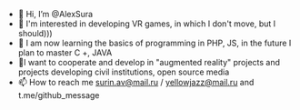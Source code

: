 - 👋 Hi, I’m @AlexSura
- 👀 I'm interested in developing VR games, in which I don't move, but I should)))
- 🌱 I am now learning the basics of programming in PHP, JS, in the future I plan to master C +, JAVA
- 💞️I want to cooperate and develop in "augmented reality" projects and projects developing civil institutions, open source media
- 📫 How to reach me surin.av@mail.ru / yellowjazz@mail.ru and t.me/github_message
<!---
AlexSura/AlexSura is a ✨ special ✨ repository because its `README.md` (this file) appears on your GitHub profile.
You can click the Preview link to take a look at your changes.
--->
